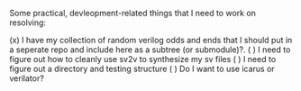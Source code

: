 Some practical, devleopment-related things that I need to work on resolving:

  (x) I have my collection of random verilog odds and ends that I should put in a seperate repo and include here as a subtree (or submodule)?.
  ( ) I need to figure out how to cleanly use sv2v to synthesize my sv files
  ( ) I need to figure out a directory and testing structure
  ( ) Do I want to use icarus or verilator?